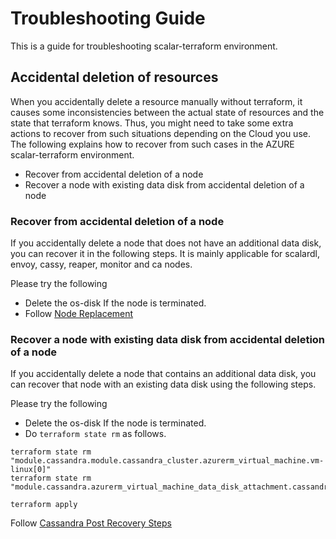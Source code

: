 # Troubleshooting Guide

This is a guide for troubleshooting scalar-terraform environment. 

## Accidental deletion of resources
When you accidentally delete a resource manually without terraform, it causes some inconsistencies between the actual state of resources and the state that terraform knows. Thus, you might need to take some extra actions to recover from such situations depending on the Cloud you use. The following explains how to recover from such cases in the AZURE scalar-terraform environment.

- Recover from accidental deletion of a node
- Recover a node with existing data disk from accidental deletion of a node

### Recover from accidental deletion of a node
If you accidentally delete a node that does not have an additional data disk, you can recover it in the following steps. It is mainly applicable for scalardl, envoy, cassy, reaper, monitor and ca nodes.

Please try the following
* Delete the os-disk If the node is terminated.
* Follow [Node Replacement](NodeReplacement.md)

### Recover a node with existing data disk from accidental deletion of a node
If you accidentally delete a node that contains an additional data disk, you can recover that node with an existing data disk using the following steps.

Please try the following
* Delete the os-disk If the node is terminated.
* Do `terraform state rm` as follows.
  
```console
terraform state rm "module.cassandra.module.cassandra_cluster.azurerm_virtual_machine.vm-linux[0]"
terraform state rm "module.cassandra.azurerm_virtual_machine_data_disk_attachment.cassandra_data_volume_attachment[0]"

terraform apply
```

Follow [Cassandra Post Recovery Steps](CassandraOperation.md#post-recovery-steps)
